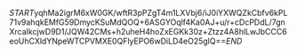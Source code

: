 $START$yqhMa2igrM6xW0GK/wftR3pPZgT4m1LXVbj6/iJ0iYXWQZkCbfv6kPL71v9ahqkEMfG59DmycKSuMdQOQ+6ASGYOqlf4Ka0AJ+u/r+cDcPDdL/7gnXrcaIkcjwD9D1/JQW42CMs+h2uheH4hoZxEGKk30z+Ztzz4A8hlLwJbCCC6eoUhCXldYNpeWTCPVMXE0QFlyEPO6wDiLD4eO25glQ==$END$